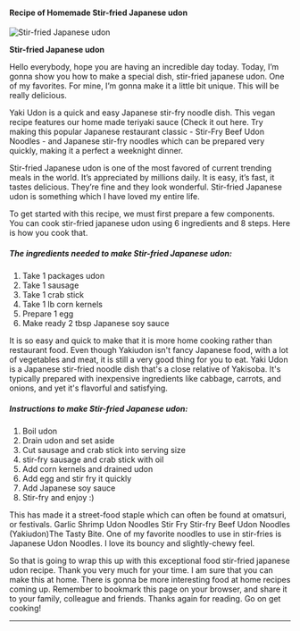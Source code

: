             

#### Recipe of Homemade Stir-fried Japanese udon

![Stir-fried Japanese udon](https://img-global.cpcdn.com/recipes/55836487/751x532cq70/stir-fried-japanese-udon-recipe-main-photo.jpg)

**Stir-fried Japanese udon**

Hello everybody, hope you are having an incredible day today. Today, I’m gonna show you how to make a special dish, stir-fried japanese udon. One of my favorites. For mine, I’m gonna make it a little bit unique. This will be really delicious.

Yaki Udon is a quick and easy Japanese stir-fry noodle dish. This vegan recipe features our home made teriyaki sauce (Check it out here. Try making this popular Japanese restaurant classic - Stir-Fry Beef Udon Noodles - and Japanese stir-fry noodles which can be prepared very quickly, making it a perfect a weeknight dinner.

Stir-fried Japanese udon is one of the most favored of current trending meals in the world. It’s appreciated by millions daily. It is easy, it’s fast, it tastes delicious. They’re fine and they look wonderful. Stir-fried Japanese udon is something which I have loved my entire life.

To get started with this recipe, we must first prepare a few components. You can cook stir-fried japanese udon using 6 ingredients and 8 steps. Here is how you cook that.

##### The ingredients needed to make Stir-fried Japanese udon:

1.  Take 1 packages udon
2.  Take 1 sausage
3.  Take 1 crab stick
4.  Take 1 lb corn kernels
5.  Prepare 1 egg
6.  Make ready 2 tbsp Japanese soy sauce

It is so easy and quick to make that it is more home cooking rather than restaurant food. Even though Yakiudon isn't fancy Japanese food, with a lot of vegetables and meat, it is still a very good thing for you to eat. Yaki Udon is a Japanese stir-fried noodle dish that's a close relative of Yakisoba. It's typically prepared with inexpensive ingredients like cabbage, carrots, and onions, and yet it's flavorful and satisfying.

##### Instructions to make Stir-fried Japanese udon:

1.  Boil udon
2.  Drain udon and set aside
3.  Cut sausage and crab stick into serving size
4.  stir-fry sausage and crab stick with oil
5.  Add corn kernels and drained udon
6.  Add egg and stir fry it quickly
7.  Add Japanese soy sauce
8.  Stir-fry and enjoy :)

This has made it a street-food staple which can often be found at omatsuri, or festivals. Garlic Shrimp Udon Noodles Stir Fry Stir-fry Beef Udon Noodles (Yakiudon)The Tasty Bite. One of my favorite noodles to use in stir-fries is Japanese Udon Noodles. I love its bouncy and slightly-chewy feel.

So that is going to wrap this up with this exceptional food stir-fried japanese udon recipe. Thank you very much for your time. I am sure that you can make this at home. There is gonna be more interesting food at home recipes coming up. Remember to bookmark this page on your browser, and share it to your family, colleague and friends. Thanks again for reading. Go on get cooking!

* * *